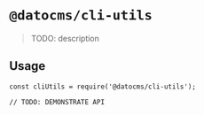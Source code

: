 # `@datocms/cli-utils`

> TODO: description

## Usage

```
const cliUtils = require('@datocms/cli-utils');

// TODO: DEMONSTRATE API
```
